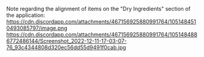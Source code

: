 Note regarding the alignment of items on the "Dry Ingredients" section of the application:
https://cdn.discordapp.com/attachments/467156925880991764/1051484510493085797/image.png
https://cdn.discordapp.com/attachments/467156925880991764/1051484886772486144/Screenshot_2022-12-11-17-03-07-76_93c4344808d320ec56dd55d9491f0cab.jpg
